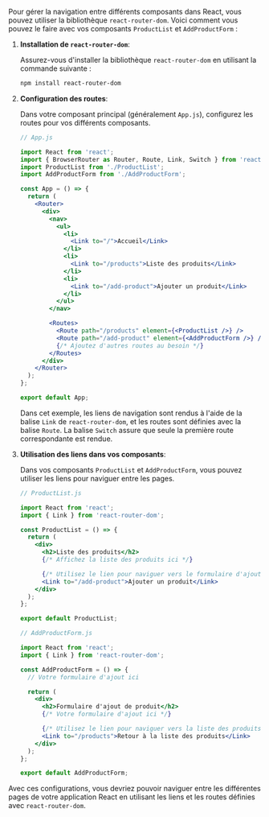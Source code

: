 Pour gérer la navigation entre différents composants dans React, vous pouvez utiliser la bibliothèque `react-router-dom`. Voici comment vous pouvez le faire avec vos composants `ProductList` et `AddProductForm` :

1. **Installation de `react-router-dom`**:

   Assurez-vous d'installer la bibliothèque `react-router-dom` en utilisant la commande suivante :

   ```bash
   npm install react-router-dom
   ```

2. **Configuration des routes**:

   Dans votre composant principal (généralement `App.js`), configurez les routes pour vos différents composants.

   ```jsx
   // App.js

   import React from 'react';
   import { BrowserRouter as Router, Route, Link, Switch } from 'react-router-dom';
   import ProductList from './ProductList';
   import AddProductForm from './AddProductForm';

   const App = () => {
     return (
       <Router>
         <div>
           <nav>
             <ul>
               <li>
                 <Link to="/">Accueil</Link>
               </li>
               <li>
                 <Link to="/products">Liste des produits</Link>
               </li>
               <li>
                 <Link to="/add-product">Ajouter un produit</Link>
               </li>
             </ul>
           </nav>

           <Routes>
             <Route path="/products" element={<ProductList />} />
             <Route path="/add-product" element={<AddProductForm />} />
             {/* Ajoutez d'autres routes au besoin */}
           </Routes>
         </div>
       </Router>
     );
   };

   export default App;
   ```

   Dans cet exemple, les liens de navigation sont rendus à l'aide de la balise `Link` de `react-router-dom`, et les routes sont définies avec la balise `Route`. La balise `Switch` assure que seule la première route correspondante est rendue.

3. **Utilisation des liens dans vos composants**:

   Dans vos composants `ProductList` et `AddProductForm`, vous pouvez utiliser les liens pour naviguer entre les pages.

   ```jsx
   // ProductList.js

   import React from 'react';
   import { Link } from 'react-router-dom';

   const ProductList = () => {
     return (
       <div>
         <h2>Liste des produits</h2>
         {/* Affichez la liste des produits ici */}

         {/* Utilisez le lien pour naviguer vers le formulaire d'ajout */}
         <Link to="/add-product">Ajouter un produit</Link>
       </div>
     );
   };

   export default ProductList;
   ```

   ```jsx
   // AddProductForm.js

   import React from 'react';
   import { Link } from 'react-router-dom';

   const AddProductForm = () => {
     // Votre formulaire d'ajout ici

     return (
       <div>
         <h2>Formulaire d'ajout de produit</h2>
         {/* Votre formulaire d'ajout ici */}

         {/* Utilisez le lien pour naviguer vers la liste des produits */}
         <Link to="/products">Retour à la liste des produits</Link>
       </div>
     );
   };

   export default AddProductForm;
   ```

Avec ces configurations, vous devriez pouvoir naviguer entre les différentes pages de votre application React en utilisant les liens et les routes définies avec `react-router-dom`.